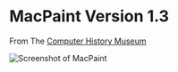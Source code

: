MacPaint Version 1.3
====================

From The [Computer History Museum](http://www.computerhistory.org/highlights/macpaint/)

![Screenshot of MacPaint](http://www.computerhistory.org/highlights/macpaint/img/early-macscetch-menus-th.jpg)